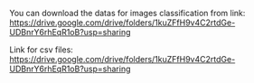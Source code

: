 You can download the datas for images classification from link: https://drive.google.com/drive/folders/1kuZFfH9v4C2rtdGe-UDBnrY6rhEqR1oB?usp=sharing

Link for csv files: https://drive.google.com/drive/folders/1kuZFfH9v4C2rtdGe-UDBnrY6rhEqR1oB?usp=sharing
